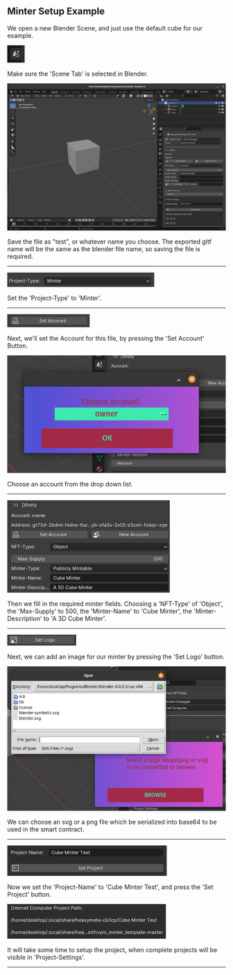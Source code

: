 ## Minter Setup Example

We open a new Blender Scene, and just use the default cube for our example.


![SceneTab.png](../../_resources/SceneTab-1.png)


Make sure the 'Scene Tab' is selected in Blender.


![settings_example1.png](../../_resources/settings_example1.png)


Save the file as "test", or whatever name you choose.  The exported gltf name will be the same as the blender file name, so saving the file is required.
* * *

![project_type.png](../../_resources/project_type.png)


Set the 'Project-Type' to 'Minter'.
* * *


![set_account_btn.png](../../_resources/set_account_btn.png)


Next, we'll set the Account for this file, by pressing the 'Set Account' Button.


![choose_account.png](../../_resources/choose_account.png)


Choose an account from the drop down list.
* * *

![minter_fields_example.png](../../_resources/minter_fields_example.png)


Then we fill in the required minter fields. Choosing a 'NFT-Type' of 'Object', the 'Max-Supply' to 500, the 'Minter-Name' to 'Cube Minter', the 'Minter-Description' to 'A 3D Cube Minter'.
* * *

![set_logo_btn.png](../../_resources/set_logo_btn.png)


Next, we can add an image for our minter by pressing the 'Set Logo' button.


![set_logo_popup.png](../../_resources/set_logo_popup.png)


We can choose an svg or a png file which be serialized into base64 to be used in the smart contract.
* * *

![Set_project_btn.png](../../_resources/Set_project_btn.png)


Now we set the 'Project-Name' to 'Cube Minter Test', and press the 'Set Project' button.


![project_paths.png](../../_resources/project_paths.png)


It will take some time to setup the project, when complete projects will be visible in 'Project-Settings'.
* * *